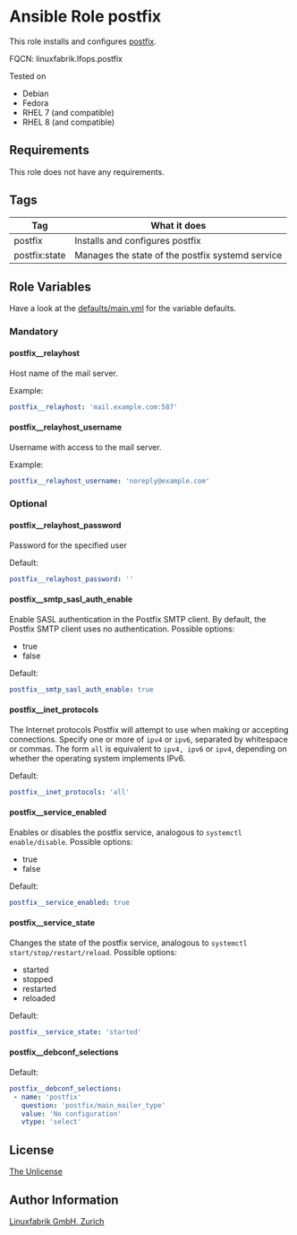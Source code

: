 # Ansible Role postfix

This role installs and configures [postfix](https://www.postfix.org/).

FQCN: linuxfabrik.lfops.postfix

Tested on

* Debian
* Fedora
* RHEL 7 (and compatible)
* RHEL 8 (and compatible)


## Requirements

This role does not have any requirements.


## Tags

| Tag             | What it does                                   |
| ---             | ------------                                   |
| postfix         | Installs and configures postfix                |
| postfix:state   | Manages the state of the postfix systemd service  |

## Role Variables

Have a look at the [defaults/main.yml](https://github.com/Linuxfabrik/lfops/blob/main/roles/postfix/defaults/main.yml) for the variable defaults.


### Mandatory

#### postfix__relayhost

Host name of the mail server.

Example:
```yaml
postfix__relayhost: 'mail.example.com:587'
```

#### postfix__relayhost_username

Username with access to the mail server.

Example:
```yaml
postfix__relayhost_username: 'noreply@example.com'
```


### Optional

#### postfix__relayhost_password

Password for the specified user

Default:
```yaml
postfix__relayhost_password: ''
```


#### postfix__smtp_sasl_auth_enable

Enable SASL authentication in the Postfix SMTP client. By default, the Postfix SMTP client uses no authentication. Possible options:

* true
* false

Default:
```yaml
postfix__smtp_sasl_auth_enable: true
```


#### postfix__inet_protocols

The Internet protocols Postfix will attempt to use when making or accepting connections. Specify one or more of `ipv4` or `ipv6`, separated by whitespace or commas. The form `all` is equivalent to `ipv4, ipv6` or `ipv4`, depending on whether the operating system implements IPv6.

Default:
```yaml
postfix__inet_protocols: 'all'
```


#### postfix__service_enabled

Enables or disables the postfix service, analogous to `systemctl enable/disable`. Possible options:

* true
* false

Default:
```yaml
postfix__service_enabled: true
```


#### postfix__service_state

Changes the state of the postfix service, analogous to `systemctl start/stop/restart/reload`. Possible options:

* started
* stopped
* restarted
* reloaded

Default:
```yaml
postfix__service_state: 'started'
```


#### postfix__debconf_selections

Default:
```yaml
postfix__debconf_selections:
 - name: 'postfix'
   question: 'postfix/main_mailer_type'
   value: 'No configuration'
   vtype: 'select'
```

## License

[The Unlicense](https://unlicense.org/)


## Author Information

[Linuxfabrik GmbH, Zurich](https://www.linuxfabrik.ch)
